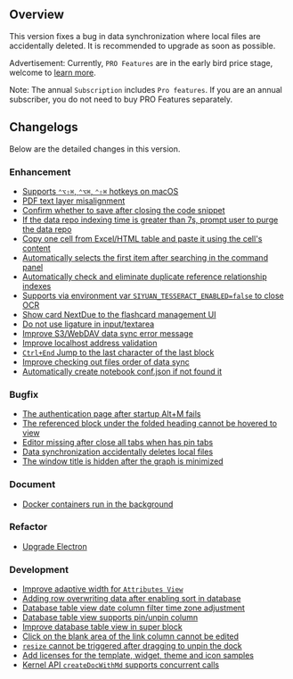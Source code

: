 ## Overview

This version fixes a bug in data synchronization where local files are accidentally deleted. It is recommended to upgrade as soon as possible.

Advertisement: Currently, `PRO Features` are in the early bird price stage, welcome to [learn more](https://b3log.org/siyuan/en/pricing.html).

Note: The annual `Subscription` includes `Pro features`. If you are an annual subscriber, you do not need to buy PRO Features separately.

## Changelogs

Below are the detailed changes in this version.

### Enhancement

* [Supports `⌃⌥⇧⌘`, `⌃⌥⌘`, `⌃⇧⌘` hotkeys on macOS](https://github.com/siyuan-note/siyuan/issues/9220)
* [PDF text layer misalignment](https://github.com/siyuan-note/siyuan/issues/9600)
* [Confirm whether to save after closing the code snippet](https://github.com/siyuan-note/siyuan/issues/9604)
* [If the data repo indexing time is greater than 7s, prompt user to purge the data repo](https://github.com/siyuan-note/siyuan/issues/9613)
* [Copy one cell from Excel/HTML table and paste it using the cell's content](https://github.com/siyuan-note/siyuan/issues/9614)
* [Automatically selects the first item after searching in the command panel](https://github.com/siyuan-note/siyuan/issues/9616)
* [Automatically check and eliminate duplicate reference relationship indexes](https://github.com/siyuan-note/siyuan/issues/9618)
* [Supports via environment var `SIYUAN_TESSERACT_ENABLED=false` to close OCR](https://github.com/siyuan-note/siyuan/issues/9619)
* [Show card NextDue to the flashcard management UI](https://github.com/siyuan-note/siyuan/pull/9621)
* [Do not use ligature in input/textarea](https://github.com/siyuan-note/siyuan/issues/9623)
* [Improve S3/WebDAV data sync error message](https://github.com/siyuan-note/siyuan/issues/9626)
* [Improve localhost address validation](https://github.com/siyuan-note/siyuan/pull/9634)
* [`Ctrl+End` Jump to the last character of the last block](https://github.com/siyuan-note/siyuan/issues/9642)
* [Improve checking out files order of data sync](https://github.com/siyuan-note/siyuan/issues/9646)
* [Automatically create notebook conf.json if not found it](https://github.com/siyuan-note/siyuan/issues/9647)

### Bugfix

* [The authentication page after startup Alt+M fails](https://github.com/siyuan-note/siyuan/issues/9575)
* [The referenced block under the folded heading cannot be hovered to view](https://github.com/siyuan-note/siyuan/issues/9582)
* [Editor missing after close all tabs when has pin tabs](https://github.com/siyuan-note/siyuan/issues/9624)
* [Data synchronization accidentally deletes local files](https://github.com/siyuan-note/siyuan/issues/9631)
* [The window title is hidden after the graph is minimized](https://github.com/siyuan-note/siyuan/issues/9638)

### Document

* [Docker containers run in the background](https://github.com/siyuan-note/siyuan/pull/9602)

### Refactor

* [Upgrade Electron](https://github.com/siyuan-note/siyuan/issues/9611)

### Development

* [Improve adaptive width for `Attributes View`](https://github.com/siyuan-note/siyuan/pull/9280)
* [Adding row overwriting data after enabling sort in database](https://github.com/siyuan-note/siyuan/issues/9599)
* [Database table view date column filter time zone adjustment](https://github.com/siyuan-note/siyuan/issues/9610)
* [Database table view supports pin/unpin column](https://github.com/siyuan-note/siyuan/pull/9617)
* [Improve database table view in super block](https://github.com/siyuan-note/siyuan/issues/9620)
* [Click on the blank area of the link column cannot be edited](https://github.com/siyuan-note/siyuan/issues/9632)
* [`resize` cannot be triggered after dragging to unpin the dock](https://github.com/siyuan-note/siyuan/issues/9640)
* [Add licenses for the template, widget, theme and icon samples](https://github.com/siyuan-note/siyuan/issues/9641)
* [Kernel API `createDocWithMd` supports concurrent calls](https://github.com/siyuan-note/siyuan/issues/9644)
